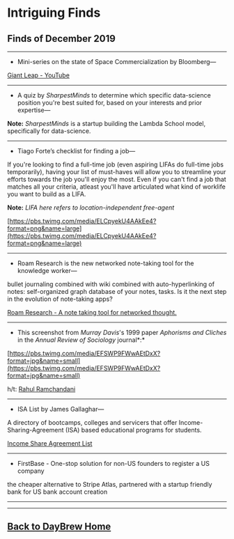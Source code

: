 # Intriguing Finds

## Finds **of December 2019**

---

- Mini-series on the state of Space Commercialization by Bloomberg—

[Giant Leap - YouTube](https://www.youtube.com/playlist?list=PLqq4LnWs3olWR-zshlDHm6Avj0oURtc1X)

---

- A quiz by *SharpestMinds* to determine which specific data-science position you're best suited for, based on your interests and prior expertise—

**Note:** *SharpestMinds* is a startup building the Lambda School model, specifically for data-science. 

[](https://app.sharpestminds.com/quiz)

---

- Tiago Forte’s checklist for finding a job—

If you're looking to find a full-time job (even aspiring LIFAs do full-time jobs temporarily), having your list of must-haves will allow you to streamline your efforts towards the job you'll enjoy the most. Even if you can't find a job that matches all your criteria, atleast you'll have articulated what kind of worklife you want to build as a LIFA. 

**Note:** *LIFA here refers to location-independent free-agent* 

[https://pbs.twimg.com/media/ELCpyekU4AAkEe4?format=png&name=large](https://pbs.twimg.com/media/ELCpyekU4AAkEe4?format=png&name=large)

---

- Roam Research is the new networked note-taking tool for the knowledge worker—

bullet journaling combined with wiki combined with auto-hyperlinking of notes: self-organized graph database of your notes, tasks. Is it the next step in the evolution of note-taking apps?

[Roam Research - A note taking tool for networked thought.](https://roamresearch.com/)

---

- This screenshot from *Murray Davis*'s 1999 paper *Aphorisms and Cliches* in the *Annual Review of Sociology* journal*:*

[https://pbs.twimg.com/media/EFSWP9FWwAEtDxX?format=jpg&name=small](https://pbs.twimg.com/media/EFSWP9FWwAEtDxX?format=jpg&name=small)

h/t: [Rahul Ramchandani](https://twitter.com/Rahul_Ramc/status/1176730613530943489)

---

- ISA List by James Gallaghar—

A directory of bootcamps, colleges and servicers that offer Income-Sharing-Agreement (ISA) based educational programs for students. 

[Income Share Agreement List](https://www.incomeshareagreements.app/)

---

- FirstBase - One-stop solution for non-US founders to register a US company

the cheaper alternative to Stripe Atlas, partnered with a startup friendly bank for US bank account creation

[](https://firstbase.io/en)

---

---

## [Back to DayBrew Home](https://www.notion.so/brewing/DayBrew-37a3f071c274450db89d2db4c69bea66)